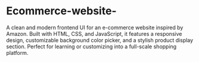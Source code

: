 # Ecommerce-website-
A clean and modern frontend UI for an e-commerce website inspired by Amazon. Built with HTML, CSS, and JavaScript, it features a responsive design, customizable background color picker, and a stylish product display section. Perfect for learning or customizing into a full-scale shopping platform.
